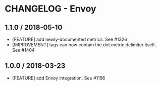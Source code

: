 # CHANGELOG - Envoy

## 1.1.0 / 2018-05-10

* [FEATURE] add newly-documented metrics. See #1326
* [IMPROVEMENT] tags can now contain the dot metric delimiter itself. See #1404

## 1.0.0 / 2018-03-23

* [FEATURE] add Envoy integration. See #1156

<!--- The following link definition list is generated by PimpMyChangelog --->

